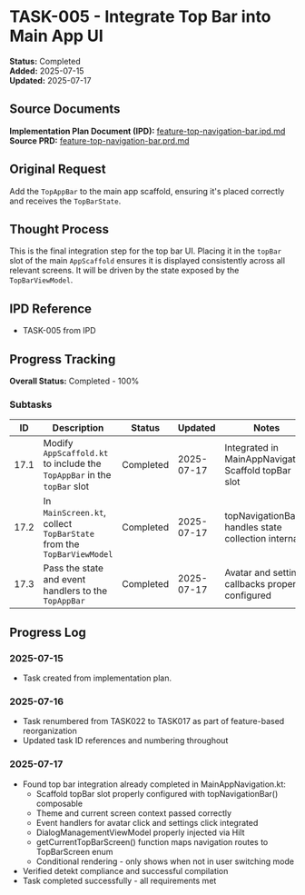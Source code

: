 # TASK-005 - Integrate Top Bar into Main App UI

**Status:** Completed  
**Added:** 2025-07-15  
**Updated:** 2025-07-17

## Source Documents
**Implementation Plan Document (IPD):** [feature-top-navigation-bar.ipd.md](../feature-top-navigation-bar.ipd.md)
**Source PRD:** [feature-top-navigation-bar.prd.md](../../../docs/product-requirements-documents/feature-top-navigation-bar.prd.md)

## Original Request
Add the `TopAppBar` to the main app scaffold, ensuring it's placed correctly and receives the `TopBarState`.

## Thought Process
This is the final integration step for the top bar UI. Placing it in the `topBar` slot of the main `AppScaffold` ensures it is displayed consistently across all relevant screens. It will be driven by the state exposed by the `TopBarViewModel`.

## IPD Reference
- TASK-005 from IPD

## Progress Tracking
**Overall Status:** Completed - 100%

### Subtasks
| ID | Description | Status | Updated | Notes |
|----|-------------|--------|---------|-------|
| 17.1 | Modify `AppScaffold.kt` to include the `TopAppBar` in the `topBar` slot | Completed | 2025-07-17 | Integrated in MainAppNavigation Scaffold topBar slot |
| 17.2 | In `MainScreen.kt`, collect `TopBarState` from the `TopBarViewModel` | Completed | 2025-07-17 | topNavigationBar() handles state collection internally |
| 17.3 | Pass the state and event handlers to the `TopAppBar` | Completed | 2025-07-17 | Avatar and settings callbacks properly configured |

## Progress Log
### 2025-07-15
- Task created from implementation plan.

### 2025-07-16
- Task renumbered from TASK022 to TASK017 as part of feature-based reorganization
- Updated task ID references and numbering throughout

### 2025-07-17
- Found top bar integration already completed in MainAppNavigation.kt:
  - Scaffold topBar slot properly configured with topNavigationBar() composable
  - Theme and current screen context passed correctly
  - Event handlers for avatar click and settings click integrated
  - DialogManagementViewModel properly injected via Hilt
  - getCurrentTopBarScreen() function maps navigation routes to TopBarScreen enum
  - Conditional rendering - only shows when not in user switching mode
- Verified detekt compliance and successful compilation
- Task completed successfully - all requirements met
